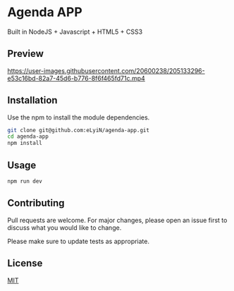 # Agenda APP

Built in NodeJS + Javascript + HTML5 + CSS3

## Preview

https://user-images.githubusercontent.com/20600238/205133296-e53c16bd-82a7-45d6-b776-8f6f465fd71c.mp4

## Installation

Use the npm to install the module dependencies.

```bash
git clone git@github.com:eLyiN/agenda-app.git
cd agenda-app
npm install
```

## Usage

```python
npm run dev
```

## Contributing

Pull requests are welcome. For major changes, please open an issue first
to discuss what you would like to change.

Please make sure to update tests as appropriate.

## License

[MIT](https://choosealicense.com/licenses/mit/)
